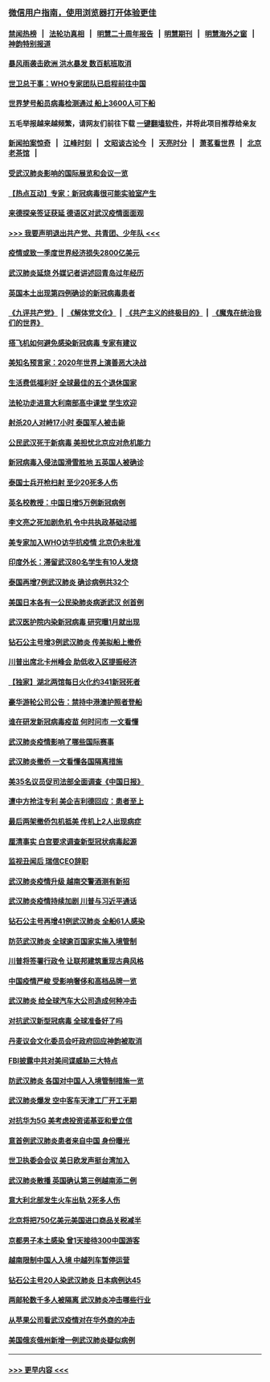 ### [微信用户指南，使用浏览器打开体验更佳](https://github.com/gfw-breaker/banned-news1/blob/master/indexes/wechat-guide.md?t=0)
#### [禁闻热榜](热点新闻.md?t=0)  &nbsp;&nbsp;|&nbsp;&nbsp; [法轮功真相](https://github.com/gfw-breaker/truth/blob/master/README.md?t=0) &nbsp;&nbsp;|&nbsp;&nbsp; [明慧二十周年报告](https://github.com/gfw-breaker/mh-reports/blob/master/README.md?t=0) &nbsp;&nbsp;|&nbsp;&nbsp;[明慧期刊](https://github.com/gfw-breaker/mh-qikan) &nbsp;&nbsp;|&nbsp;&nbsp; [明慧海外之窗](https://github.com/gfw-breaker/mh-news/blob/master/README.md?t=0) &nbsp;&nbsp;|&nbsp;&nbsp; [神韵特别报道](https://github.com/gfw-breaker/mh-news/blob/master/shenyun.md?t=0)
#### [暴风雨袭击欧洲 洪水暴发 数百航班取消](../pages/nsc418/n11856453.md?t=02100802) 
#### [世卫总干事：WHO专家团队已启程前往中国](../pages/nsc418/n11856612.md?t=02100802) 
#### [世界梦号船员病毒检测通过 船上3600人可下船](../pages/nsc418/n11856520.md?t=02100802) 
#### 五毛举报越来越频繁，请网友们前往下载 [一键翻墙软件](https://github.com/gfw-breaker/ssr-accounts)，并将此项目推荐给亲友
#### [新闻拍案惊奇](https://github.com/gfw-breaker/banned-news1/blob/master/pages/link4.md) &nbsp;&nbsp;|&nbsp;&nbsp; [江峰时刻](https://github.com/gfw-breaker/banned-news1/blob/master/pages/link4.md) &nbsp;&nbsp;|&nbsp;&nbsp; [文昭谈古论今](https://github.com/gfw-breaker/banned-news1/blob/master/pages/link4.md) &nbsp;&nbsp;|&nbsp;&nbsp; [天亮时分](https://github.com/gfw-breaker/banned-news1/blob/master/pages/link4.md) &nbsp;&nbsp;|&nbsp;&nbsp; [萧茗看世界](https://github.com/gfw-breaker/banned-news1/blob/master/pages/link4.md) &nbsp;&nbsp;|&nbsp;&nbsp; [北京老茶馆](https://github.com/gfw-breaker/banned-news1/blob/master/pages/link4.md) &nbsp;&nbsp;|&nbsp;&nbsp; 
#### [受武汉肺炎影响的国际展览和会议一览](../pages/nsc418/n11856420.md?t=02100802) 
#### [【热点互动】专家：新冠病毒很可能实验室产生](../pages/nsc418/n11856378.md?t=02100802) 
#### [来德探亲签证获延 德语区对武汉疫情面面观](../pages/nsc418/n11856283.md?t=02100802) 
#### [>>> 我要声明退出共产党、共青团、少年队 <<<](https://github.com/begood0513/goodnews/blob/master/quit/letter.md) 
#### [疫情或致一季度世界经济损失2800亿美元](../pages/nsc418/n11855639.md?t=02100802) 
#### [武汉肺炎延烧 外媒记者讲述回青岛过年经历](../pages/nsc418/n11856159.md?t=02100802) 
#### [英国本土出现第四例确诊的新冠病毒患者](../pages/nsc418/n11855930.md?t=02100802) 
#### [《九评共产党》](https://github.com/begood0513/9ping.md/blob/master/README.md) &nbsp;|&nbsp; [《解体党文化》](../../../../jtdwh.md/blob/master/README.md)  &nbsp;|&nbsp; [《共产主义的终极目的》](../../../../gczydzjmd.md/blob/master/README.md) &nbsp;|&nbsp; [《魔鬼在统治我们的世界》](../../../../mgztzwmdsj.md/blob/master/README.md) 
#### [搭飞机如何避免感染新冠病毒 专家有建议](../pages/nsc418/n11853427.md?t=02100802) 
#### [美知名预言家：2020年世界上演善恶大决战](../pages/nsc418/n11855418.md?t=02100802) 
#### [生活费低福利好 全球最佳的五个退休国家](../pages/nsc418/n11848347.md?t=02100802) 
#### [法轮功走进意大利南部高中课堂 学生欢迎](../pages/nsc418/n11853859.md?t=02100802) 
#### [射杀20人对峙17小时 泰国军人被击毙](../pages/nsc418/n11854869.md?t=02100802) 
#### [公民武汉死于新病毒 美担忧北京应对危机能力](../pages/nsc418/n11854331.md?t=02100802) 
#### [新冠病毒入侵法国滑雪胜地 五英国人被确诊](../pages/nsc418/n11854307.md?t=02100802) 
#### [泰国士兵开枪扫射 至少20死多人伤](../pages/nsc418/n11854276.md?t=02100802) 
#### [英名校教授：中国日增5万例新冠病例](../pages/nsc418/n11854174.md?t=02100802) 
#### [李文亮之死加剧危机 令中共执政基础动摇](../pages/nsc418/n11854003.md?t=02100802) 
#### [美专家加入WHO访华抗疫情 北京仍未批准](../pages/nsc418/n11854043.md?t=02100802) 
#### [印度外长：滞留武汉80名学生有10人发烧](../pages/nsc418/n11853821.md?t=02100802) 
#### [泰国再增7例武汉肺炎 确诊病例共32个](../pages/nsc418/n11853808.md?t=02100802) 
#### [美国日本各有一公民染肺炎病逝武汉 创首例](../pages/nsc418/n11853509.md?t=02100802) 
#### [武汉医护院内染新冠病毒 研究曝1月就出现](../pages/nsc418/n11852928.md?t=02100802) 
#### [钻石公主号增3例武汉肺炎 传美拟船上撤侨](../pages/nsc418/n11853240.md?t=02100802) 
#### [川普出席北卡州峰会 助低收入区提振经济](../pages/nsc418/n11853232.md?t=02100802) 
#### [【独家】湖北两馆每日火化约341新冠死者](../pages/nsc418/n11845444.md?t=02100802) 
#### [豪华游轮公司公告：禁持中港澳护照者登船](../pages/nsc418/n11852761.md?t=02100802) 
#### [谁在研发新冠病毒疫苗 何时问市 一文看懂](../pages/nsc418/n11852840.md?t=02100802) 
#### [武汉肺炎疫情影响了哪些国际赛事](../pages/nsc418/n11852441.md?t=02100802) 
#### [武汉肺炎撤侨 一文看懂各国隔离措施](../pages/nsc418/n11844216.md?t=02100802) 
#### [美35名议员促司法部全面调查《中国日报》](../pages/nsc418/n11852435.md?t=02100802) 
#### [遭中方抢注专利 美企吉利德回应：患者至上](../pages/nsc418/n11852037.md?t=02100802) 
#### [最后两架撤侨包机抵美 传机上2人出现病症](../pages/nsc418/n11852173.md?t=02100802) 
#### [厘清事实 白宫要求调查新型冠状病毒起源](../pages/nsc418/n11852106.md?t=02100802) 
#### [监视丑闻后 瑞信CEO辞职](../pages/nsc418/n11852127.md?t=02100802) 
#### [武汉肺炎疫情升级 越南交警酒测有新招](../pages/nsc418/n11851632.md?t=02100802) 
#### [武汉肺炎疫情持续加剧 川普与习近平通话](../pages/nsc418/n11851613.md?t=02100802) 
#### [钻石公主号再增41例武汉肺炎 全船61人感染](../pages/nsc418/n11850401.md?t=02100802) 
#### [防范武汉肺炎 全球逾百国家实施入境管制](../pages/nsc418/n11850557.md?t=02100802) 
#### [川普将签署行政令 让联邦建筑重现古典风格](../pages/nsc418/n11850654.md?t=02100802) 
#### [中国疫情严峻 受影响奢侈和高档品牌一览](../pages/nsc418/n11850319.md?t=02100802) 
#### [武汉肺炎 给全球汽车大公司造成何种冲击](../pages/nsc418/n11850056.md?t=02100802) 
#### [对抗武汉新型冠病毒 全球准备好了吗](../pages/nsc418/n11850142.md?t=02100802) 
#### [丹麦议会文化委员会吁政府回应神韵被取消](../pages/nsc418/n11849312.md?t=02100802) 
#### [FBI披露中共对美间谍威胁三大特点](../pages/nsc418/n11849700.md?t=02100802) 
#### [防武汉肺炎 各国对中国人入境管制措施一览](../pages/nsc418/n11838726.md?t=02100802) 
#### [武汉肺炎爆发 空中客车天津工厂开工无期](../pages/nsc418/n11849634.md?t=02100802) 
#### [对抗华为5G 美考虑投资诺基亚和爱立信](../pages/nsc418/n11849510.md?t=02100802) 
#### [意首例武汉肺炎患者来自中国 身份曝光](../pages/nsc418/n11849454.md?t=02100802) 
#### [世卫执委会会议 美日欧发声挺台湾加入](../pages/nsc418/n11849433.md?t=02100802) 
#### [武汉肺炎散播 英国确认第三例越南添二例](../pages/nsc418/n11849439.md?t=02100802) 
#### [意大利北部发生火车出轨 2死多人伤](../pages/nsc418/n11848999.md?t=02100802) 
#### [北京将把750亿美元美国进口商品关税减半](../pages/nsc418/n11848896.md?t=02100802) 
#### [京都男子本土感染 曾1天接待300中国游客](../pages/nsc418/n11848641.md?t=02100802) 
#### [越南限制中国人入境 中越列车暂停运营](../pages/nsc418/n11847844.md?t=02100802) 
#### [钻石公主号20人染武汉肺炎 日本病例达45](../pages/nsc418/n11847823.md?t=02100802) 
#### [两邮轮数千多人被隔离 武汉肺炎冲击哪些行业](../pages/nsc418/n11847456.md?t=02100802) 
#### [从苹果公司看武汉疫情对在华外商的冲击](../pages/nsc418/n11847586.md?t=02100802) 
#### [美国俄亥俄州新增一例武汉肺炎疑似病例](../pages/nsc418/n11847714.md?t=02100802) 

----
#### [ >>> 更早内容 <<< ](../indexes/nsc418-earlier.md)
